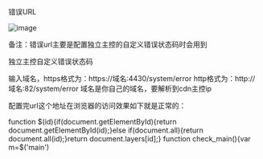 错误URL

![image](https://user-images.githubusercontent.com/90588289/133735570-55c9bdd1-d5fd-4a17-994e-35a656922818.png)

备注：错误url主要是配置独立主控的自定义错误状态码时会用到



独立主控自定义错误状态码

输入域名，https格式为：https://域名:4430/system/error http格式为：http://域名:82/system/error 域名是你自己的域名，要解析到cdn主控ip

配置完url这个地址在浏览器的访问效果如下就是正常的：

function $(id){if(document.getElementById){return document.getElementById(id);}else if(document.all){return document.all(id);}return document.layers[id];} function check_main(){var m=$('main')
